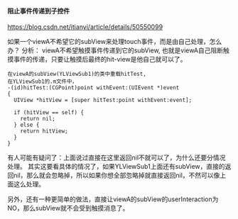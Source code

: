 #### 阻止事件传递到子控件



https://blog.csdn.net/itianyi/article/details/50550099



如果一个viewA不希望它的subView来处理touch事件，而是由自己处理，怎么办？
分析：
viewA不希望触摸事件传递到它的subView, 也就是viewA自己阻断触摸事件的传递，只要让触摸后最终的hit-view是他自己就可以了。     



```
在viewA的subView(YLViewSub1)的类中重载hitTest,
在YLViewSub1的.m文件中，
-(id)hitTest:(CGPoint)point withEvent:(UIEvent *)event
{
  UIView *hitView = [super hitTest:point withEvent:event];

  if (hitView == self) {
    return nil;
  } else {
    return hitView;
  }
}
```

有人可能有疑问了：上面说过直接在这里返回nil不就可以了，为什么还要分情况处理。
其实这要看具体的情况了，如果YLViewSub1上面还有subView，直接的返回nil，那么就会忽略掉，所以如果你想全部忽略掉就直接返回nil，不然可以像上面这么处理。

另外，还有一种更简单的做法，直接让viewA的subView的userInteraction为NO，那么subView就不会受到触摸消息了。




